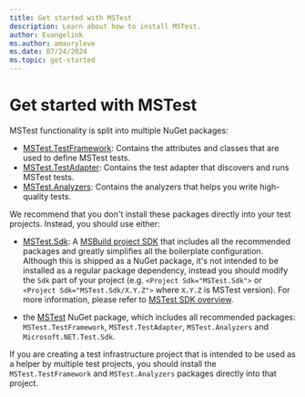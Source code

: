 ```yaml
---
title: Get started with MSTest
description: Learn about how to install MSTest.
author: Evangelink
ms.author: amauryleve
ms.date: 07/24/2024
ms.topic: get-started
---
```


# Get started with MSTest

MSTest functionality is split into multiple NuGet packages:

- [MSTest.TestFramework](https://www.nuget.org/packages/MSTest.TestFramework): Contains the attributes and classes that are used to define MSTest tests.
- [MSTest.TestAdapter](https://www.nuget.org/packages/MSTest.TestAdapter): Contains the test adapter that discovers and runs MSTest tests.
- [MSTest.Analyzers](https://www.nuget.org/packages/MSTest.Analyzers): Contains the analyzers that helps you write high-quality tests.

We recommend that you don't install these packages directly into your test projects. Instead, you should use either:

- [MSTest.Sdk](https://www.nuget.org/packages/MSTest.Sdk): A [MSBuild project SDK](/visualstudio/msbuild/how-to-use-project-sdk) that includes all the recommended packages and greatly simplifies all the boilerplate configuration. Although this is shipped as a NuGet package, it's not intended to be installed as a regular package dependency, instead you should modify the `Sdk` part of your project (e.g. `<Project Sdk="MSTest.Sdk">` or `<Project Sdk="MSTest.Sdk/X.Y.Z">` where `X.Y.Z` is MSTest version). For more information, please refer to [MSTest SDK overview](./unit-testing-mstest-sdk.md).

- the [MSTest](https://www.nuget.org/packages/MSTest) NuGet package, which includes all recommended packages: `MSTest.TestFramework`, `MSTest.TestAdapter`, `MSTest.Analyzers` and `Microsoft.NET.Test.Sdk`.

If you are creating a test infrastructure project that is intended to be used as a helper by multiple test projects, you should install the `MSTest.TestFramework` and `MSTest.Analyzers` packages directly into that project.
